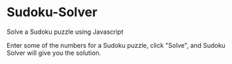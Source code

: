 # Sudoku-Solver
 Solve a Sudoku puzzle using Javascript

Enter some of the numbers for a Sudoku puzzle, click "Solve", and Sudoku Solver will give you the solution.